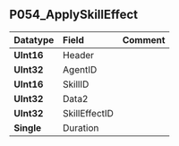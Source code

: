 ## P054\_ApplySkillEffect ##
| **Datatype** | **Field** | **Comment** |
|:-------------|:----------|:------------|
| **UInt16** | Header |  |
| **UInt32** | AgentID |  |
| **UInt16** | SkillID |  |
| **UInt32** | Data2 |  |
| **UInt32** | SkillEffectID |  |
| **Single** | Duration |  |